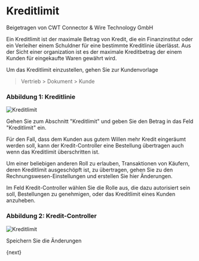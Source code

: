 # Kreditlimit
<span class="text-muted contributed-by">Beigetragen von CWT Connector & Wire Technology GmbH</span>

Ein Kreditlimit ist der maximale Betrag von Kredit, die ein Finanzinstitut oder ein Verleiher einem Schuldner für eine bestimmte Kreditlinie überlässt. Aus der Sicht einer organization ist es der maximale Kreditbetrag der einem Kunden für eingekaufte Waren gewährt wird.

Um das Kreditlimit einzustellen, gehen Sie zur Kundenvorlage

> Vertrieb > Dokument > Kunde

### Abbildung 1: Kreditlinie

<img class="screenshot" alt="Kreditlimit" src="{{docs_base_url}}/assets/img/accounts/credit-limit-1.png">

Gehen Sie zum Abschnitt "Kreditlimit" und geben Sie den Betrag in das Feld "Kreditlimit" ein.

Für den Fall, dass dem Kunden aus gutem Willen mehr Kredit eingeräumt werden soll, kann der Kredit-Controller eine Bestellung übertragen auch wenn das Kreditlimit überschritten ist.

Um einer beliebigen anderen Roll zu erlauben, Transaktionen von Käufern, deren Kreditlimit ausgeschöpft ist, zu übertragen, gehen Sie zu den Rechnungswesen-Einstellungen und erstellen Sie hier Änderungen.

Im Feld Kredit-Controller wählen Sie die Rolle aus, die dazu autorisiert sein soll, Bestellungen zu genehmigen, oder das Kreditlimit eines Kunden anzuheben.

### Abbildung 2: Kredit-Controller

<img class="screenshot" alt="Kreditlimit" src="{{docs_base_url}}/assets/img/accounts/credit-limit-2.png">

Speichern Sie die Änderungen

{next}
